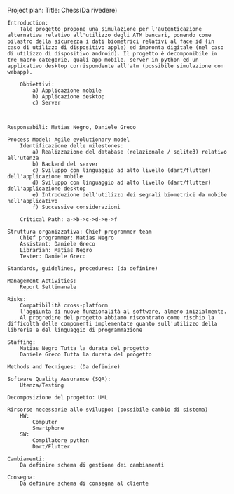 Project plan: 
    Title: Chess(Da rivedere)

    Introduction: 
        Tale progetto propone una simulazione per l'autenticazione alternativa relativo all'utilizzo degli ATM bancari, ponendo come pilastro della sicurezza i dati biometrici relativi al face id (in caso di utilizzo di dispositivo apple) ed impronta digitale (nel caso di utilizzo di dispositivo android). Il progetto è decomponibile in tre macro categorie, quali app mobile, server in python ed un applicativo desktop corrispondente all'atm (possibile simulazione con webapp). 
        
        Obbiettivi:
            a) Applicazione mobile
            b) Applicazione desktop
            c) Server

        

    Responsabili: Matias Negro, Daniele Greco
        
    Process Model: Agile evolutionary model
        Identificazione delle milestones:
            a) Realizzazione del database (relazionale / sqlite3) relativo all'utenza
            b) Backend del server
            c) Sviluppo con linguaggio ad alto livello (dart/flutter) dell'applicazione mobile
            d) Sviluppo con linguaggio ad alto livello (dart/flutter) dell'applicazione desktop
            e) Introduzione dell'utilizzo dei segnali biometrici da mobile nell'applicativo
            f) Successive considerazioni
        
        Critical Path: a->b->c->d->e->f 

    Struttura organizzativa: Chief programmer team
        Chief programmer: Matias Negro
        Assistant: Daniele Greco  
        Librarian: Matias Negro
        Tester: Daniele Greco

    Standards, guidelines, procedures: (da definire)

    Management Activities:
        Report Settimanale
    
    Risks:
        Compatibilità cross-platform 
        l'aggiunta di nuove funzionalità al software, almeno inizialmente.
        Al progredire del progetto abbiamo riscontrato come rischio la difficoltà delle componenti implementate quanto sull'utilizzo della libreria e del linguaggio di programmazione
        
    Staffing:
        Matias Negro Tutta la durata del progetto
        Daniele Greco Tutta la durata del progetto
    
    Methods and Tecniques: (Da definire)

    Software Quality Assurance (SQA): 
        Utenza/Testing

    Decomposizione del progetto: UML

    Rirsorse necessarie allo sviluppo: (possibile cambio di sistema)
        HW:
            Computer
            Smartphone
        SW: 
            Compilatore python
            Dart/Flutter

    Cambiamenti:
        Da definire schema di gestione dei cambiamenti

    Consegna:
        Da definire schema di consegna al cliente
    
            
